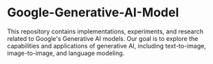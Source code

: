 # Google-Generative-AI-Model
This repository contains implementations, experiments, and research related to Google's Generative AI models. Our goal is to explore the capabilities and applications of generative AI, including text-to-image, image-to-image, and language modeling.

